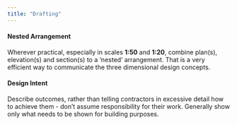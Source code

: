 ```yaml
---
title: "Drafting"
---
```

#### Nested Arrangement

Wherever practical, especially in scales **1:50** and **1:20**, combine plan(s), elevation(s) and section(s) to a ‘nested’ arrangement. That is a very efficient way to communicate the three dimensional design concepts.

#### Design Intent

Describe outcomes, rather than telling contractors in excessive detail how to achieve them - don’t assume responsibility for their work. Generally show only what needs to be shown for building purposes.
